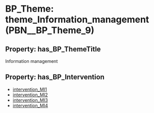 # BP_Theme: __theme_Information_management__ (PBN__BP_Theme_9)

## Property: has_BP_ThemeTitle

Information management

## Property: has_BP_Intervention

* [intervention_MI1](../BP/PBN__BP_Intervention_36)
* [intervention_MI2](../BP/PBN__BP_Intervention_37)
* [intervention_MI3](../BP/PBN__BP_Intervention_38)
* [intervention_MI4](../BP/PBN__BP_Intervention_39)

